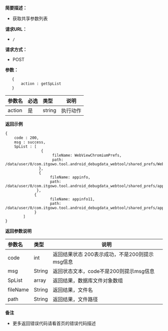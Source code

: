 **简要描述：**

- 获取共享参数列表

**请求URL：**
- ` / `

**请求方式：**
- POST

**参数：**

 ```
	{
		action : getSpList
	}

 ```

|参数名|必选|类型|说明|
|:----    |:---|:----- |-----   |
|action |是  |string |执行动作|


 **返回示例**

 ```
 {
     code : 200,
     msg : success,
     SpList : [
                 {
                      fileName: WebViewChromiumPrefs,
                      path: /data/user/0/com.itgowo.tool.android_debugdata_webtool/shared_prefs/WebViewChromiumPrefs.xml
                },
                {
                     fileName: appinfo,
                     path: /data/user/0/com.itgowo.tool.android_debugdata_webtool/shared_prefs/appinfo.xml
               },
              {
                     fileName: appinfo11,
                     path: /data/user/0/com.itgowo.tool.android_debugdata_webtool/shared_prefs/appinfo11.xml
              }
         ]
 }

 ```


 **返回参数说明**

|参数名|类型|说明|
|:-----  |:-----|-----                           |
|code |int   |返回结果状态 200表示成功，不是200则提示msg信息  |
|msg |String   |返回状态文本，code不是200则提示msg信息  |
|SpList |array   |返回结果，数据库文件对象数组  |
|fileName |String   |返回结果，文件名  |
|path |String   |返回结果，文件路径  |

 **备注**

- 更多返回错误代码请看首页的错误代码描述


